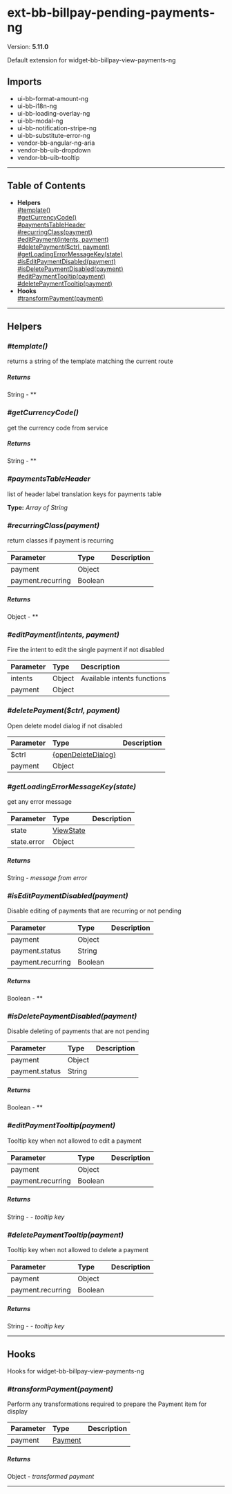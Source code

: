 # ext-bb-billpay-pending-payments-ng


Version: **5.11.0**

Default extension for widget-bb-billpay-view-payments-ng

## Imports

* ui-bb-format-amount-ng
* ui-bb-i18n-ng
* ui-bb-loading-overlay-ng
* ui-bb-modal-ng
* ui-bb-notification-stripe-ng
* ui-bb-substitute-error-ng
* vendor-bb-angular-ng-aria
* vendor-bb-uib-dropdown
* vendor-bb-uib-tooltip

---

## Table of Contents
- **Helpers**<br/>    <a href="#Helpers_template">#template()</a><br/>    <a href="#Helpers_getCurrencyCode">#getCurrencyCode()</a><br/>    <a href="#Helpers_paymentsTableHeader">#paymentsTableHeader</a><br/>    <a href="#Helpers_recurringClass">#recurringClass(payment)</a><br/>    <a href="#Helpers_editPayment">#editPayment(intents, payment)</a><br/>    <a href="#Helpers_deletePayment">#deletePayment($ctrl, payment)</a><br/>    <a href="#Helpers_getLoadingErrorMessageKey">#getLoadingErrorMessageKey(state)</a><br/>    <a href="#Helpers_isEditPaymentDisabled">#isEditPaymentDisabled(payment)</a><br/>    <a href="#Helpers_isDeletePaymentDisabled">#isDeletePaymentDisabled(payment)</a><br/>    <a href="#Helpers_editPaymentTooltip">#editPaymentTooltip(payment)</a><br/>    <a href="#Helpers_deletePaymentTooltip">#deletePaymentTooltip(payment)</a><br/>
- **Hooks**<br/>    <a href="#Hooks_transformPayment">#transformPayment(payment)</a><br/>

---

## Helpers


### <a name="Helpers_template"></a>*#template()*

returns a string of the template matching the current route

##### Returns

String - **

### <a name="Helpers_getCurrencyCode"></a>*#getCurrencyCode()*

get the currency code from service

##### Returns

String - **
### <a name="Helpers_paymentsTableHeader"></a>*#paymentsTableHeader*

list of header label translation keys for payments table

**Type:** *Array of String*


### <a name="Helpers_recurringClass"></a>*#recurringClass(payment)*

return classes if payment is recurring

| Parameter | Type | Description |
| :-- | :-- | :-- |
| payment | Object |  |
| payment.recurring | Boolean |  |

##### Returns

Object - **

### <a name="Helpers_editPayment"></a>*#editPayment(intents, payment)*

Fire the intent to edit the single payment if not disabled

| Parameter | Type | Description |
| :-- | :-- | :-- |
| intents | Object | Available intents functions |
| payment | Object |  |

### <a name="Helpers_deletePayment"></a>*#deletePayment($ctrl, payment)*

Open delete model dialog if not disabled

| Parameter | Type | Description |
| :-- | :-- | :-- |
| $ctrl | [{openDeleteDialog}](#{openDeleteDialog}) |  |
| payment | Object |  |

### <a name="Helpers_getLoadingErrorMessageKey"></a>*#getLoadingErrorMessageKey(state)*

get any error message

| Parameter | Type | Description |
| :-- | :-- | :-- |
| state | [ViewState](#ViewState) |  |
| state.error | Object |  |

##### Returns

String - *message from error*

### <a name="Helpers_isEditPaymentDisabled"></a>*#isEditPaymentDisabled(payment)*

Disable editing of payments that are recurring or not pending

| Parameter | Type | Description |
| :-- | :-- | :-- |
| payment | Object |  |
| payment.status | String |  |
| payment.recurring | Boolean |  |

##### Returns

Boolean - **

### <a name="Helpers_isDeletePaymentDisabled"></a>*#isDeletePaymentDisabled(payment)*

Disable deleting of payments that are not pending

| Parameter | Type | Description |
| :-- | :-- | :-- |
| payment | Object |  |
| payment.status | String |  |

##### Returns

Boolean - **

### <a name="Helpers_editPaymentTooltip"></a>*#editPaymentTooltip(payment)*

Tooltip key when not allowed to edit a payment

| Parameter | Type | Description |
| :-- | :-- | :-- |
| payment | Object |  |
| payment.recurring | Boolean |  |

##### Returns

String - *- tooltip key*

### <a name="Helpers_deletePaymentTooltip"></a>*#deletePaymentTooltip(payment)*

Tooltip key when not allowed to delete a payment

| Parameter | Type | Description |
| :-- | :-- | :-- |
| payment | Object |  |
| payment.recurring | Boolean |  |

##### Returns

String - *- tooltip key*

---

## Hooks

Hooks for widget-bb-billpay-view-payments-ng

### <a name="Hooks_transformPayment"></a>*#transformPayment(payment)*

Perform any transformations required to prepare the Payment item for display

| Parameter | Type | Description |
| :-- | :-- | :-- |
| payment | [Payment](model-bb-billpay-ng.html#Payment) |  |

##### Returns

Object - *transformed payment*

---
